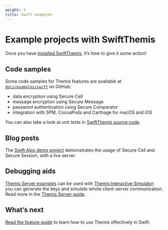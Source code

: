 ```yaml
---
weight: 4
title: Swift examples
---
```


# Example projects with SwiftThemis

Once you have [installed SwiftThemis](../installation/), it’s time to give it some action!

## Code samples

Some code samples for Themis features are available
at [`docs/examples/swift`](https://github.com/cossacklabs/themis/tree/master/docs/examples/swift)
on GitHub:

  - data encryption using Secure Cell
  - message encryption using Secure Message
  - password authentication using Secure Comparator
  - integration with SPM, CocoaPods and Carthage for macOS and iOS

You can also take a look at unit tests
in [SwiftThemis source code](https://github.com/cossacklabs/themis/tree/master/tests/objcthemis).

## Blog posts

The [Swift Alps demo project](https://github.com/cossacklabs/theswiftalpsdemo)
demonstrates the usage of Secure Cell and Secure Session,
with a live server.

## Debugging aids

[Themis Server examples](https://github.com/cossacklabs/themis/tree/master/docs/examples/Themis-server/swift)
can be used with [Themis Interactive Simulator](/simulator/interactive/):
you can generate the keys and simulate whole client-server communication.
Read more in the [Themis Server guide](/themis/debugging/themis-server/).

## What’s next

[Read the feature guide](../features/)
to learn how to use Themis effectively in Swift.
